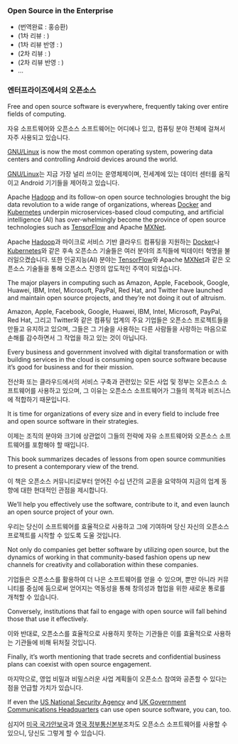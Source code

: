 ﻿### Open Source in the Enterprise

* (번역완료 : 홍승환)
* (1차 리뷰 : )
* (1차 리뷰 반영 : )
* (2차 리뷰 : )
* (2차 리뷰 반영 : )
* ...

### 엔터프라이즈에서의 오픈소스

Free and open source software is everywhere, frequently taking over entire fields of computing. 

자유 소프트웨어와 오픈소스 소프트웨어는 어디에나 있고, 컴퓨팅 분야 전체에 걸쳐서 자주 사용되고 있습니다.

[GNU/Linux](https://www.linuxfoundation.org/) is now the most common operating system, powering data centers and controlling Android devices around the world.

[GNU/Linux](https://www.linuxfoundation.org/)는 지금 가장 널리 쓰이는 운영체제이며, 전세계에 있는 데이터 센터를 움직이고 Android 기기들을 제어하고 있습니다.

Apache [Hadoop](http://hadoop.apache.org/) and its follow-on open source technologies brought the big data revolution to a wide range of organizations, whereas [Docker](https://www.docker.com/) and [Kubernetes](https://kubernetes.io/) underpin microservices-based cloud computing, and artificial intelligence (AI) has over‐whelmingly become the province of open source technologies such as [TensorFlow](https://www.tensorflow.org/) and Apache [MXNet](https://mxnet.apache.org/).

Apache [Hadoop](http://hadoop.apache.org/)과 마이크로 서비스 기반 클라우드 컴퓨팅을 지원하는 [Docker](https://www.docker.com/)나 [Kubernetes](https://kubernetes.io/)와 같은 후속 오픈소스 기술들은 여러 분야의 조직들에 빅데이터 혁명을 불러일으켰습니다. 또한 인공지능(AI) 분야는 [TensorFlow](https://www.tensorflow.org/)와 Apache [MXNet](https://mxnet.apache.org/)과 같은 오픈소스 기술들을 통해 오픈소스 진영의 압도적인 주역이 되었습니다.

The major players in computing such as Amazon, Apple, Facebook, Google, Huawei, IBM, Intel, Microsoft, PayPal, Red Hat, and Twitter have launched and maintain open source projects, and they’re not doing it out of altruism. 

Amazon, Apple, Facebook, Google, Huawei, IBM, Intel, Microsoft, PayPal, Red Hat, 그리고 Twitter와 같은 컴퓨팅 업계의 주요 기업들은 오픈소스 프로젝트들을 만들고 유지하고 있으며, 그들은 그 기술을 사용하는 다른 사람들을 사랑하는 마음으로 손해를 감수하면서 그 작업을 하고 있는 것이 아닙니다.

Every business and government involved with digital transformation or with building services in the cloud is consuming open source software because it’s good for business and for their mission.

전산화 또는 클라우드에서의 서비스 구축과 관련있는 모든 사업 및 정부는 오픈소스 소프트웨어를 사용하고 있으며, 그 이유는 오픈소스 소프트웨어가 그들의 목적과 비즈니스에 적합하기 때문입니다.

It is time for organizations of every size and in every field to include free and open source software in their strategies.

이제는 조직의 분야와 크기에 상관없이 그들의 전략에 자유 소프트웨어와 오픈소스 소프트웨어를 포함해야 할 때입니다.

This book summarizes decades of lessons from open source communities to present a contemporary view of the trend.

이 책은 오픈소스 커뮤니티로부터 얻어진 수십 년간의 교훈을 요약하여 지금의 업계 동향에 대한 현대적인 관점을 제시합니다.

We’ll help you effectively use the software, contribute to it, and even launch an open source project of your own.

우리는 당신이 소프트웨어를 효율적으로 사용하고 그에 기여하며 당신 자신의 오픈소스 프로젝트를 시작할 수 있도록 도울 것입니다.

Not only do companies get better software by utilizing open source, but the dynamics of working in that community-based fashion opens up new channels for creativity and collaboration within these companies.

기업들은 오픈소스를 활용하여 더 나은 소프트웨어를 얻을 수 있으며, 뿐만 아니라 커뮤니티를 중심에 둠으로써 얻어지는 역동성을 통해 창의성과 협업을 위한 새로운 통로를 개척할 수 있습니다.

Conversely, institutions that fail to engage with open source will fall behind those that use it effectively.

이와 반대로, 오픈소스를 효율적으로 사용하지 못하는 기관들은 이를 효율적으로 사용하는 기관들에 비해 뒤처질 것입니다.

Finally, it’s worth mentioning that trade secrets and confidential business plans can coexist with open source engagement. 

마지막으로, 영업 비밀과 비밀스러운 사업 계획들이 오픈소스 참여와 공존할 수 있다는 점을 언급할 가치가 있습니다.

If even the [US National Security Agency](https://thehackernews.com/2017/06/nsa-github-projects.html) and [UK Government Communications Headquarters](https://github.com/gchq) can use open source software, you can, too.

심지어 [미국 국가안보국](https://thehackernews.com/2017/06/nsa-github-projects.html)과 [영국 정부통신본부](https://github.com/gchq)조차도 오픈소스 소프트웨어를 사용할 수 있으니, 당신도 그렇게 할 수 있습니다.